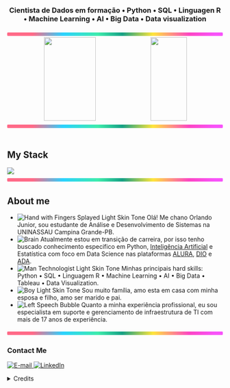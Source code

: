 <div align="center">
  
<!-- <img height="320em" src="https://mir-s3-cdn-cf.behance.net/project_modules/1400_opt_1/81bb4b165684019.640b6038d133e.gif"/> -->
<!-- <img height="350em" src="./.github/assets/baner-ciber.png"/> -->
  
</div>

<!-- <img src="./.github/assets/lineBar.png" width="100%" height="8px"/> -->
  
<h3 align="center">
  Cientista de Dados em formação • Python • SQL • Linguagen R • Machine Learning • AI • Big Data • Data visualization
</h3>

<div align='center'>
  
<img src="./.github/assets/lineBar.png" width="100%" height="8px"/>

<div align="center">  
  
  <img width="49%" height="195px" src="https://github-readme-stats.vercel.app/api?username=orlandojsjunior&show_icons=true&count_private=true&title_color=80F7D4&icon_color=9d00ff&text_color=c9d1d9&bg_color=0d1117&border_color=fff0" /> 
  
  <img width="41%" height="195px" src="https://github-readme-stats.vercel.app/api/top-langs/?username=orlandojsjunior&layout=compact&title_color=80F7D4&text_color=fff&bg_color=0d1117&border_color=fff0" />
  
</div>
</div>

<img src="./.github/assets/lineBar.png" width="100%" height="8px"/>

<div><br/>
  
## My Stack

<img src="https://skillicons.dev/icons?i=python,anaconda,sqlite,postgres,mysql,mongodb,r,pytorch,git,github,aws,gcp,azure,linux,windows,vscode,visualstudio&theme=dark"/>

<img src="./.github/assets/lineBar.png" width="100%" height="8px"/>

## About me

- <img src="https://raw.githubusercontent.com/Tarikul-Islam-Anik/Animated-Fluent-Emojis/master/Emojis/Hand%20gestures/Hand%20with%20Fingers%20Splayed%20Light%20Skin%20Tone.png" alt="Hand with Fingers Splayed Light Skin Tone" width="25" height="25" /> Olá! Me chano Orlando Junior, sou estudante de Análise e Desenvolvimento de Sistemas na UNINASSAU Campina Grande-PB.<br/>
- <img src="https://raw.githubusercontent.com/Tarikul-Islam-Anik/Animated-Fluent-Emojis/master/Emojis/Hand%20gestures/Brain.png" alt="Brain" width="25" height="25" /> Atualmente estou em transição de carreira, por isso tenho buscado conhecimento especifico em Python, [Inteligência Artificial](https://catalog-education.oracle.com/pls/certview/sharebadge?id=61B339CA3932731E3F4D8B073264E65EEAB408BB3C8FB92235F82E9A5BD7F221#) e Estatística com foco em Data Science nas plataformas [ALURA](https://cursos.alura.com.br/user/orlandojsjunior), [DIO](https://www.dio.me/users/orlandojsjunior) e [ADA](https://comunidade.ada.tech/).<br/>
- <img src="https://raw.githubusercontent.com/Tarikul-Islam-Anik/Animated-Fluent-Emojis/master/Emojis/People%20with%20professions/Man%20Technologist%20Light%20Skin%20Tone.png" alt="Man Technologist Light Skin Tone" width="25" height="25" /> Minhas principais hard skills: Python • SQL • Linguagem R • Machine Learning • AI • Big Data • Tableau • Data Visualization. <br />
- <img src="https://raw.githubusercontent.com/Tarikul-Islam-Anik/Animated-Fluent-Emojis/master/Emojis/People%20with%20professions/Boy%20Light%20Skin%20Tone.png" alt="Boy Light Skin Tone" width="25" height="25" /> Sou muito família, amo esta em casa com minha esposa e filho, amo ser marido e pai.<br />
- <img src="https://raw.githubusercontent.com/Tarikul-Islam-Anik/Animated-Fluent-Emojis/master/Emojis/People%20with%20professions/Teacher%20Light%20Skin%20Tone.png" alt="Left Speech Bubble" width="25" height="25" /> Quanto a minha experiência profissional, eu sou especialista em suporte e gerenciamento de infraestrutura de TI com mais de 17 anos de experiência.

<img src="./.github/assets/lineBar.png" width="100%" height="8px"/>

<h3>Contact Me</h3>
<div align="left">
<p>
<a href="mailto:orlandojsjunior@hotmamail.com">
<img src="https://img.shields.io/badge/-email-020114?style=for-the-badge&amp;logo=microsoft-outlook&amp;logoColor=6ED2B6&amp;color:FFF" alt="E-mail">
  
</a>
<a href="https://www.linkedin.com/in/orlandojsjunior"><img src="https://img.shields.io/badge/-LinkedIn-020114?style=for-the-badge&amp;logo=linkedin&amp;logoColor=6ED2B6&amp;color:FFF" alt="LinkedIn"></a>
</div>

<details align="left">
  <summary>Credits</summary> 
  - GitHub Stats by <a href="https://github.com/anuraghazra/github-readme-stats">anuraghazra</a>
  <br>
   - GitHub Streak by <a href="https://github.com/DenverCoder1/github-readme-streak-stats">DenverCoder1</a>
  <br>
   - Skills on your GitHub - tandpfun <a href="https://github.com/tandpfun/skill-icons">Skill Icons</a>
  <br>
  - Developer vector created by <a href="https://www.freepik.com/vectors/developer">storyset - www.freepik.com</a> (edited by author)
</details>

